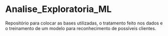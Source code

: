 # Analise_Exploratoria_ML
Repositório para colocar as bases utilizadas, o tratamento feito nos dados e o treinamento de um modelo para reconhecimento de possíveis clientes.
